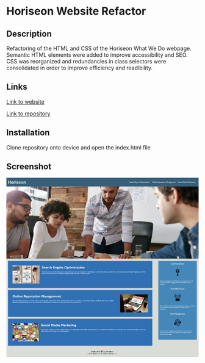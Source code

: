 # Horiseon Website Refactor

## Description

Refactoring of the HTML and CSS of the Horiseon What We Do webpage. Semantic HTML elements were added to improve accessibility and SEO. CSS was reorganized and redundancies in class selectors were consolidated in order to improve efficiency and readibility. 

## Links

[Link to website](https://puppetup.github.io/horiseon-refactor/)

[Link to repository](https://github.com/puppetup/horiseon-refactor)

## Installation

Clone repository onto device and open the index.html file

## Screenshot

![screenshot](assets/images/screenshot-page.png)